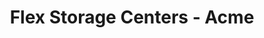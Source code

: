 ---
title: "Flex Storage Centers - Acme"
url: /williamsburg/flex-storage-centers-acme/
shop: Mieten
---